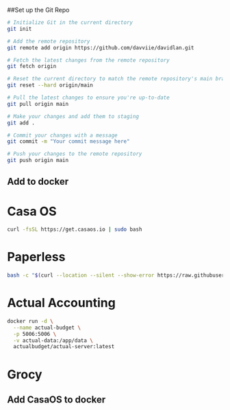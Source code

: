 ##Set up the Git Repo
```bash
# Initialize Git in the current directory
git init

# Add the remote repository
git remote add origin https://github.com/davviie/davidlan.git

# Fetch the latest changes from the remote repository
git fetch origin

# Reset the current directory to match the remote repository's main branch
git reset --hard origin/main

# Pull the latest changes to ensure you're up-to-date
git pull origin main

# Make your changes and add them to staging
git add .

# Commit your changes with a message
git commit -m "Your commit message here"

# Push your changes to the remote repository
git push origin main
```

## Add to docker
# Casa OS
```bash
curl -fsSL https://get.casaos.io | sudo bash
```

# Paperless
```bash
bash -c "$(curl --location --silent --show-error https://raw.githubusercontent.com/paperless-ngx/paperless-ngx/main/install-paperless-ngx.sh)"
```

# Actual Accounting
```bash
docker run -d \
  --name actual-budget \
  -p 5006:5006 \
  -v actual-data:/app/data \
  actualbudget/actual-server:latest
```
# Grocy


## Add CasaOS to docker

